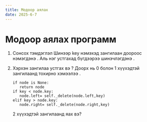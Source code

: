 ```yaml
---
title: Модоор аялах
date: 2025-6-7
---
```


# Модоор аялах программ

1. Сонсох тэмдэглэл
   Шинээр key нэмэхэд зангилаан доороос нэмэгдэнэ .
   Аль нэг устгахад бүгдээрээ шинэчлэгдэнэ .
2. Хэрхэн зангилаа устгах вэ ?
   Доорх нь 0 болон 1 хүүхэдтэй зангилаанд тохирно хэмээлээ .

   ```
   if node is None:
      return node
   if key < node.key:
      node.left= self._delete(node.left,key)
   elif key > node.key:
      node.right= self._delete(node.right,key)
   ```

   2 хүүхэдтэй зангилаанд яах вэ?
